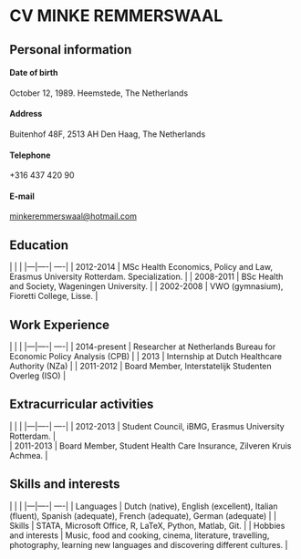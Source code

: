 CV MINKE REMMERSWAAL
=======

## Personal information

#### Date of birth
October 12, 1989. Heemstede, The Netherlands

#### Address
Buitenhof 48F, 2513 AH Den Haag, The Netherlands

#### Telephone
+316 437 420 90

#### E-mail
minkeremmerswaal@hotmail.com


## Education

|   |   |
|—|—-| —-|
|  2012-2014  |   MSc Health Economics, Policy and Law, Erasmus University Rotterdam.  Specialization.  |
|  2008-2011  |   BSc Health and Society, Wageningen University.  |
|  2002-2008  |   VWO (gymnasium), Fioretti College, Lisse.  |

## Work Experience

|   |   |
|—|—-| —-|
|  2014-present  |  Researcher at Netherlands Bureau for Economic Policy Analysis (CPB)   |
|  2013	  |   Internship at Dutch Healthcare Authority (NZa)   |
|  2011-2012  |  Board Member, Interstatelijk Studenten Overleg (ISO)   |


## Extracurricular activities

|   |   |
|—|—-| —-|
|   2012-2013   |   Student Council, iBMG, Erasmus University Rotterdam.  |   
|   2011-2013	 |   Board Member, Student Health Care Insurance, Zilveren Kruis Achmea.   |


## Skills and interests

|   |   |
|—|—-| —-|
|   Languages   |   Dutch (native), English (excellent), Italian (fluent),   Spanish (adequate), French (adequate), German (adequate)   |
|   Skills   |  STATA, Microsoft Office, R, LaTeX, Python, Matlab, Git.   |
|   Hobbies and interests   |   Music, food and cooking, cinema, literature, travelling, photography, learning new languages and discovering different cultures.  |



